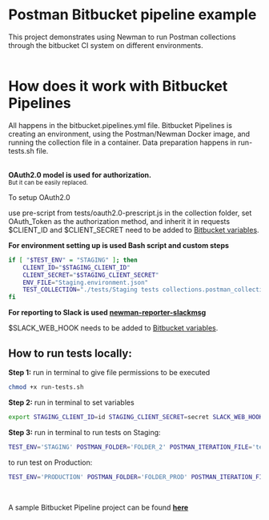 # Postman Bitbucket pipeline example

This project demonstrates using Newman to run Postman collections through the bitbucket CI system on different environments.
<br />
<br />

# How does it work with Bitbucket Pipelines

All happens in the bitbucket.pipelines.yml file. Bitbucket Pipelines is creating an environment, using the Postman/Newman Docker image, and running the collection file in a container.
Data preparation happens in run-tests.sh file.
<br />
<br />

**OAuth2.0 model is used for authorization.**<br />
<sub>But it can be easily replaced.
<br />

To setup OAuth2.0

use pre-script from tests/oauth2.0-prescript.js in the collection folder, set OAuth_Token as the authorization method, and inherit it in requests<br />
$CLIENT_ID and $CLIENT_SECRET need to be added to [Bitbucket variables](https://support.atlassian.com/bitbucket-cloud/docs/variables-and-secrets/).
<br />

**For environment setting up is used Bash script and custom steps**

```bash
if [ "$TEST_ENV" = "STAGING" ]; then
    CLIENT_ID="$STAGING_CLIENT_ID"
    CLIENT_SECRET="$STAGING_CLIENT_SECRET"
    ENV_FILE="Staging.environment.json"
    TEST_COLLECTION="./tests/Staging tests collections.postman_collection.json"
fi
```

**For reporting to Slack is used [newman-reporter-slackmsg](https://github.com/jackcoded/newman-reporter-slackmsg)**
<br />

$SLACK_WEB_HOOK needs to be added to [Bitbucket variables](https://support.atlassian.com/bitbucket-cloud/docs/variables-and-secrets/).

## How to run tests locally:

**Step 1:** run in terminal to give file permissions to be executed

```bash
chmod +x run-tests.sh
```

**Step 2:** run in terminal to set variables

```bash
export STAGING_CLIENT_ID=id STAGING_CLIENT_SECRET=secret SLACK_WEB_HOOK=123
```

**Step 3:** run in terminal to run tests on Staging:

```bash
TEST_ENV='STAGING' POSTMAN_FOLDER='FOLDER_2' POSTMAN_ITERATION_FILE='tests-data/Staging-test-data.json' ./run-tests.sh
```

to run test on Production:

```bash
TEST_ENV='PRODUCTION' POSTMAN_FOLDER='FOLDER_PROD' POSTMAN_ITERATION_FILE='tests-data/Production-test-data.json' ./run-tests.sh
```

<br />

A sample Bitbucket Pipeline project can be found **[here](https://bitbucket.org/ddainton/postman-ci-pipeline-example/src/master/)**
